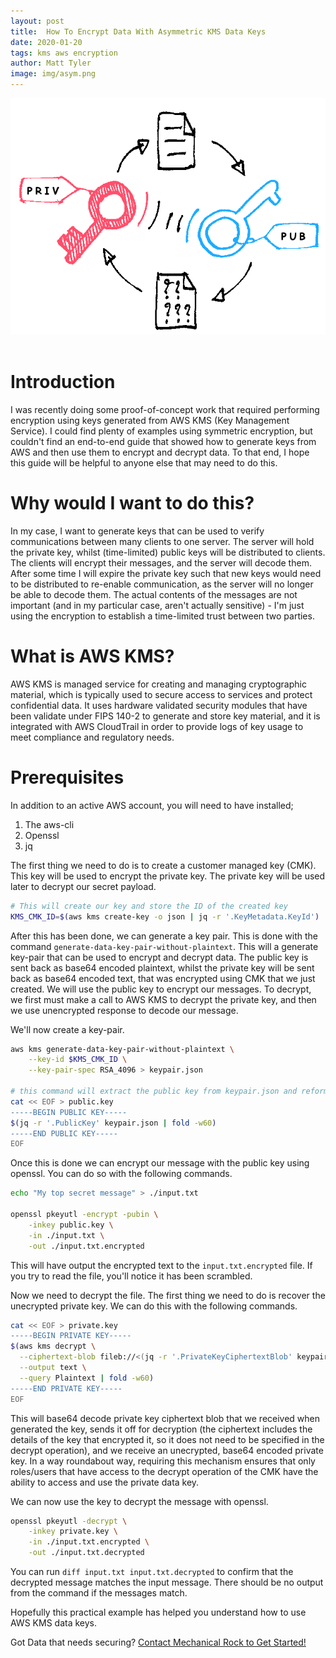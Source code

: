 ```yaml
---
layout: post
title:  How To Encrypt Data With Asymmetric KMS Data Keys
date: 2020-01-20
tags: kms aws encryption 
author: Matt Tyler
image: img/asym.png
---
```


<center><img src="/img/asym.png" /></center>
<br/>


# Introduction

I was recently doing some proof-of-concept work that required performing encryption using keys generated from AWS KMS (Key Management Service). I could find plenty of examples using symmetric encryption, but couldn't find an end-to-end guide that showed how to generate keys from AWS and then use them to encrypt and decrypt data. To that end, I hope this guide will be helpful to anyone else that may need to do this.

# Why would I want to do this?

In my case, I want to generate keys that can be used to verify communications between many clients to one server. The server will hold the private key, whilst (time-limited) public keys will be distributed to clients. The clients will encrypt their messages, and the server will decode them. After some time I will expire the private key such that new keys would need to be distributed to re-enable communication, as the server will no longer be able to decode them. The actual contents of the messages are not important (and in my particular case, aren't actually sensitive) - I'm just using the encryption to establish a time-limited trust between two parties.

# What is AWS KMS?

AWS KMS is managed service for creating and managing cryptographic material, which is typically used to secure access to services and protect confidential data. It uses hardware validated security modules that have been validate under FIPS 140-2 to generate and store key material, and it is integrated with AWS CloudTrail in order to provide logs of key usage to meet compliance and regulatory needs.

# Prerequisites

In addition to an active AWS account, you will need to have installed;

1. The aws-cli
2. Openssl
3. jq

The first thing we need to do is to create a customer managed key (CMK). This key will be used to encrypt the private key. The private key will be used later to decrypt our secret payload.

```bash
# This will create our key and store the ID of the created key
KMS_CMK_ID=$(aws kms create-key -o json | jq -r '.KeyMetadata.KeyId')
```

After this has been done, we can generate a key pair. This is done with the command `generate-data-key-pair-without-plaintext`. This will a generate key-pair that can be used to encrypt and decrypt data. The public key is sent back as base64 encoded plaintext, whilst the private key will be sent back as base64 encoded text, that was encrypted using CMK that we just created. We will use the public key to encrypt our messages. To decrypt, we first must make a call to AWS KMS to decrypt the private key, and then we use unencrypted response to decode our message.

We'll now create a key-pair.

```bash
aws kms generate-data-key-pair-without-plaintext \
    --key-id $KMS_CMK_ID \
    --key-pair-spec RSA_4096 > keypair.json

# this command will extract the public key from keypair.json and reformat it
cat << EOF > public.key
-----BEGIN PUBLIC KEY-----
$(jq -r '.PublicKey' keypair.json | fold -w60)
-----END PUBLIC KEY-----
EOF
```

Once this is done we can encrypt our message with the public key using openssl. You can do so with the following commands.

```bash
echo "My top secret message" > ./input.txt

openssl pkeyutl -encrypt -pubin \
    -inkey public.key \
    -in ./input.txt \
    -out ./input.txt.encrypted
```

This will have output the encrypted text to the `input.txt.encrypted` file. If you try to read the file, you'll notice it has been scrambled.

Now we need to decrypt the file. The first thing we need to do is recover the unecrypted private key. We can do this with the following commands.

```bash
cat << EOF > private.key
-----BEGIN PRIVATE KEY-----
$(aws kms decrypt \
  --ciphertext-blob fileb://<(jq -r '.PrivateKeyCiphertextBlob' keypair.json | base64 --decode) \
  --output text \
  --query Plaintext | fold -w60)
-----END PRIVATE KEY-----
EOF
```

This will base64 decode private key ciphertext blob that we received when generated the key, sends it off for decryption (the ciphertext includes the details of the key that encrypted it, so it does not need to be specified in the decrypt operation), and we receive an unecrypted, base64 encoded private key. In a way roundabout way, requiring this mechanism ensures that only roles/users that have access to the decrypt operation of the CMK have the ability to access and use the private data key.

We can now use the key to decrypt the message with openssl.

```bash
openssl pkeyutl -decrypt \
    -inkey private.key \
    -in ./input.txt.encrypted \
    -out ./input.txt.decrypted
```

You can run `diff input.txt input.txt.decrypted` to confirm that the decrypted message matches the input message. There should be no output from the command if the messages match.

Hopefully this practical example has helped you understand how to use AWS KMS data keys.

Got Data that needs securing? [Contact Mechanical Rock to Get Started!](https://www.mechanicalrock.io/lets-get-started)
